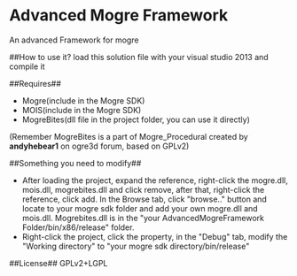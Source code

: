  Advanced Mogre Framework
=============
An advanced Framework for mogre

##How to use it?
load this solution file with your visual studio 2013 and compile it

##Requires##
* Mogre(include in the Mogre SDK)
* MOIS(include in the Mogre SDK)
* MogreBites(dll file in the project folder, you can use it directly)
<p>(Remember MogreBites is a part of Mogre_Procedural created by <b>andyhebear1</b> on ogre3d forum, based on GPLv2)

##Something you need to modify##
* After loading the project, expand the reference, right-click the mogre.dll, mois.dll, mogrebites.dll and click remove, after that, right-click the reference, click add. In the Browse tab, click "browse.." button and locate to your mogre sdk folder and add your own mogre.dll and mois.dll. Mogrebites.dll is in the "your AdvancedMogreFramework Folder/bin/x86/release" folder.
* Right-click the project, click the property, in the "Debug" tab, modify the "Working directory" to "your mogre sdk directory/bin/release"

##License##
GPLv2+LGPL
